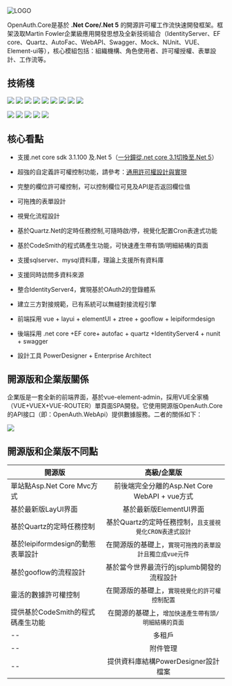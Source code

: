 ![LOGO](/logocore.png "1.png")

OpenAuth.Core是基於 **.Net Core/.Net 5** 的開源許可權工作流快速開發框架。框架汲取Martin Fowler企業級應用開發思想及全新技術組合（IdentityServer、EF core、Quartz、AutoFac、WebAPI、Swagger、Mock、NUnit、VUE、Element-ui等），核心模組包括：組織機構、角色使用者、許可權授權、表單設計、工作流等。

## 技術棧

![](https://img.shields.io/badge/release-2.0-blue)
![](https://img.shields.io/badge/.net%20core-3.1.100-blue)
![](https://img.shields.io/badge/IdentityServer4-3.0.1-blue)
![](https://img.shields.io/badge/quartz-3.0.7-blue)
![](https://img.shields.io/badge/Autofac-5.1.2-blue)
![](https://img.shields.io/badge/NUnit-3.12-blue)
![](https://img.shields.io/badge/SwaggerUI-OAS%203.0-blue)
![](https://img.shields.io/badge/Moq-4.13-blue)
![](https://img.shields.io/badge/log4net-2.0.8-blue)

![](https://img.shields.io/badge/vue-2.6.10-brightgreen)
![](https://img.shields.io/badge/element--ui-2.10.1-brightgreen)
![](https://img.shields.io/badge/node-%3E%3D4.0-brightgreen)
![](https://img.shields.io/badge/npm-3.0.0-brightgreen)
![](https://img.shields.io/badge/layui-2.5.6-brightgreen)

## 核心看點

* 支援.net core sdk 3.1.100 及.Net 5（[一分鐘從.net core 3.1切換至.Net 5](https://www.cnblogs.com/yubaolee/p/Net3ToNet5.html)）

* 超強的自定義許可權控制功能，請參考：[通用許可權設計與實現](https://www.cnblogs.com/yubaolee/p/DataPrivilege.html)

* 完整的欄位許可權控制，可以控制欄位可見及API是否返回欄位值

* 可拖拽的表單設計  

* 視覺化流程設計  

* 基於Quartz.Net的定時任務控制,可隨時啟/停，視覺化配置Cron表達式功能

* 基於CodeSmith的程式碼產生功能，可快速產生帶有頭/明細結構的頁面

* 支援sqlserver、mysql資料庫，理論上支援所有資料庫

* 支援同時訪問多資料來源

* 整合IdentityServer4，實現基於OAuth2的登錄體系

* 建立三方對接規範，已有系統可以無縫對接流程引擎

* 前端採用 vue + layui + elementUI + ztree + gooflow + leipiformdesign

* 後端採用 .net core +EF core+ autofac + quartz +IdentityServer4 + nunit + swagger

* 設計工具 PowerDesigner + Enterprise Architect

## 開源版和企業版關係

企業版是一套全新的前端界面，基於vue-element-admin，採用VUE全家桶（VUE+VUEX+VUE-ROUTER）單頁面SPA開發。它使用開源版OpenAuth.Core的API接口（即：OpenAuth.WebApi）提供數據服務。二者的關係如下：

![](/architect.png)

## 開源版和企業版不同點

|    開源版    | 高級/企業版           |
| ------------- |:-------------:| 
| 單站點Asp.Net Core Mvc方式     | 前後端完全分離的Asp.Net Core WebAPI + vue方式 | 
| 基於最新版LayUI界面     | 基於最新版ElementUI界面  | 
| 基於Quartz的定時任務控制    | 基於Quartz的定時任務控制，`且支援視覺化CRON表達式設計`      |   
| 基於leipiformdesign的動態表單設計   | 在開源版的基礎上，`實現可拖拽的表單設計且獨立成vue元件`      |   
| 基於gooflow的流程設計   | 基於當今世界最流行的jsplumb開發的流程設計      |   
| 靈活的數據許可權控制   | 在開源版的基礎上，`實現視覺化的許可權控制配置`   |   
| 提供基於CodeSmith的程式碼產生功能   | 在開源的基礎上，`增加快速產生帶有頭/明細結構的頁面`   |   
| --   | 多租戶  |  
| --   | 附件管理  |  
| --   | 提供資料庫結構PowerDesigner設計檔案  |   






